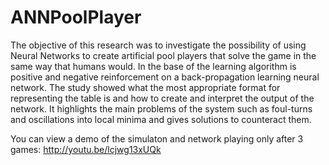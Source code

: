 ANNPoolPlayer
===============

The objective of this research was to investigate the
possibility of using Neural Networks to create
artificial pool players that solve the game in the same
way that humans would. In the base of the learning
algorithm is positive and negative reinforcement on a
back-propagation learning neural network. The
study showed what the most appropriate format for
representing the table is and how to create and
interpret the output of the network. It highlights the
main problems of the system such as foul-turns and
oscillations into local minima and gives solutions to
counteract them.

You can view a demo of the simulaton and network playing only after 3 games: 
http://youtu.be/lcjwg13xUQk
